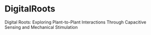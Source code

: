 # DigitalRoots
Digital Roots: Exploring Plant-to-Plant Interactions Through Capacitive Sensing and Mechanical Stimulation
